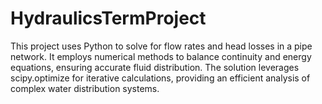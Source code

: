# HydraulicsTermProject
This project uses Python to solve for flow rates and head losses in a pipe network. It employs numerical methods to balance continuity and energy equations, ensuring accurate fluid distribution. The solution leverages scipy.optimize for iterative calculations, providing an efficient analysis of complex water distribution systems.
